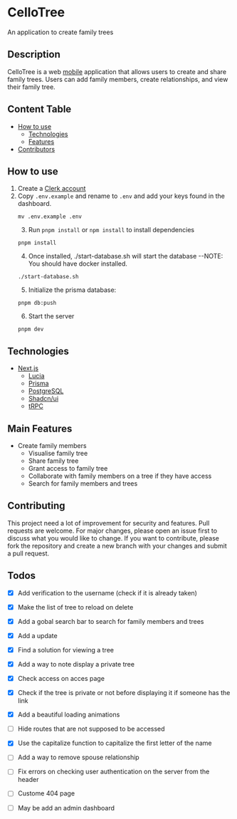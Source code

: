 # CelloTree
An application to create family trees

## Description
CelloTree is a web [mobile](https://github.com/Ssnnee/cello_mob) application
that allows users to create and share family trees.
Users can add family members, create relationships, and view their family tree.

## Content Table
- [How to use](#how-to-use)
    - [Technologies](#technologies)
    - [Features](#features)
- [Contributors](#contributing)



## How to use

1. Create a [Clerk account](https://dashboard.clerk.dev/sign-up)
2. Copy `.env.example` and rename to `.env` and add your keys found in the dashboard.
    ```
    mv .env.example .env
    ```
    3. Run `pnpm install` or `npm install` to install dependencies
    ```
    pnpm install
    ```
    4. Once installed, ./start-database.sh will start the database
    --NOTE: You should have docker installed.
    ```
    ./start-database.sh
    ```
    5. Initialize the prisma database:
    ```
    pnpm db:push
    ```
    6. Start the server
    ```
    pnpm dev
    ```

## Technologies
- [Next.js](https://nextjs.org/)
    - [Lucia](https://lucia-auth.com/)
    - [Prisma](https://www.prisma.io/)
    - [PostgreSQL](https://www.postgresql.org/)
    - [Shadcn/ui](https://ui.shadcn.com/)
    - [tRPC](https://trpc.io/)


## Main Features
- Create family members
    - Visualise family tree
    - Share family tree
    - Grant access to family tree
    - Collaborate with family members on a tree if they have access
    - Search for family members and trees

## Contributing

This project need a lot of improvement for security and features.
Pull requests are welcome. For major changes, please open an issue first
to discuss what you would like to change.
If you want to contribute, please fork the repository and create a new branch
with your changes and submit a pull request.

## Todos

- [x] Add verification to the username (check if it is already taken)
- [x] Make the list of tree to reload on delete
- [x] Add a gobal search bar to search for family members and trees
- [x] Add a update
- [x] Find a solution for viewing a tree
- [x] Add a way to note display a private tree
- [x] Check access on acces page
- [x] Check if the tree is private or not before displaying it if someone has the link
- [x] Add a beautiful loading animations
- [ ] Hide routes that are not supposed to be accessed
- [x] Use the capitalize function to capitalize the first letter of the name
- [ ] Add a way to remove spouse relationship
- [ ] Fix errors on checking user authentication on the server from the header
- [ ] Custome 404 page
- [ ] May be add an admin dashboard

